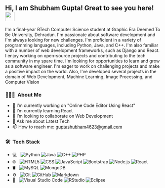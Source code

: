 ## Hi, I am Shubham Gupta! Great to see you here! <img src="https://raw.githubusercontent.com/aemmadi/aemmadi/master/wave.gif" width="30px">

I'm a final-year BTech Computer Science student at Graphic Era Deemed To Be University, Dehradun. I'm passionate about software development and I'm always looking for new challenges. I'm proficient in a variety of programming languages, including Python, Java, and C++. I'm also familiar with a number of web development frameworks, such as Django and React. I enjoy working on open-source projects and contributing to the tech community in my spare time.
I'm looking for opportunities to learn and grow as a software engineer. I'm eager to work on challenging projects and make a positive impact on the world.
Also, I've developed several projects in the domain of Web Development, Machine Learning, Image Processing, and Computer Vision
<!--    -->

<h3> 👨🏻‍💻 &nbsp;About Me </h3>

- 🔭 I’m currently working on "Online Code Editor Using React"
- 🌱 I’m currently learning React
- 👯 I’m looking to collaborate on Web Development
- 💬 Ask me about Latest Tech
- 📫 How to reach me: guptashubham4623@gmail.com
<!--- 
- 🤔 I’m looking for help with ...
- 😄 Pronouns: ...
- ⚡ Fun fact: ...
-->

<h3> 🛠 &nbsp;Tech Stack</h3>

- 💻 &nbsp;
  ![Python](https://img.shields.io/badge/-Python-333333?style=flat&logo=python)
  ![Java](https://img.shields.io/badge/-Java-333333?style=flat&logo=Java&logoColor=007396)
  ![C++](https://img.shields.io/badge/-C++-333333?style=flat&logo=C%2B%2B&logoColor=00599C)
  ![PHP](https://img.shields.io/badge/-php-333333?style=flat&logo=php&logoColor=276DC3)
- 🌐 &nbsp;
  ![HTML5](https://img.shields.io/badge/-HTML5-333333?style=flat&logo=HTML5)
  ![CSS](https://img.shields.io/badge/-CSS-333333?style=flat&logo=CSS3&logoColor=1572B6)
  ![JavaScript](https://img.shields.io/badge/-JavaScript-333333?style=flat&logo=javascript)
  ![Bootstrap](https://img.shields.io/badge/-Bootstrap-333333?style=flat&logo=bootstrap&logoColor=563D7C)
  ![Node.js](https://img.shields.io/badge/-Node.js-333333?style=flat&logo=node.js)
  ![React](https://img.shields.io/badge/-React-333333?style=flat&logo=react)
- 🛢 &nbsp;
  ![MySQL](https://img.shields.io/badge/-MySQL-333333?style=flat&logo=mysql)
  ![MongoDB](https://img.shields.io/badge/-MongoDB-333333?style=flat&logo=mongodb)
- ⚙️ &nbsp;
  ![Git](https://img.shields.io/badge/-Git-333333?style=flat&logo=git)
  ![GitHub](https://img.shields.io/badge/-GitHub-333333?style=flat&logo=github)
  ![Markdown](https://img.shields.io/badge/-Markdown-333333?style=flat&logo=markdown)
- 🔧 &nbsp;
  ![Visual Studio Code](https://img.shields.io/badge/-Visual%20Studio%20Code-333333?style=flat&logo=visual-studio-code&logoColor=007ACC)
  ![RStudio](https://img.shields.io/badge/-RStudio-333333?style=flat&logo=rstudio)
  ![Eclipse](https://img.shields.io/badge/-Eclipse-333333?style=flat&logo=eclipse-ide&logoColor=2C2255)

<br/>

